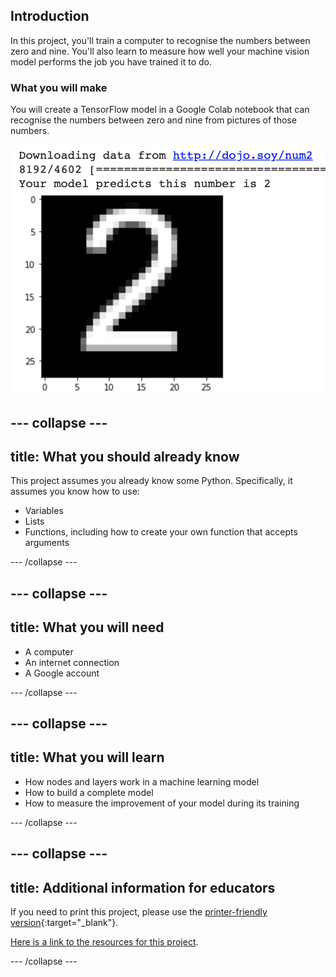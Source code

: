 ## Introduction

In this project, you'll train a computer to recognise the numbers between zero and nine. You'll also learn to measure how well your machine vision model performs the job you have trained it to do.

### What you will make
You will create a TensorFlow model in a Google Colab notebook that can recognise the numbers between zero and nine from pictures of those numbers.

![The finished project.](images/image_test_response.png)

--- collapse ---
---
title: What you should already know
---
This project assumes you already know some Python. Specifically, it assumes you know how to use:

+ Variables
+ Lists
+ Functions, including how to create your own function that accepts arguments

--- /collapse ---

--- collapse ---
---
title: What you will need
---

+ A computer
+ An internet connection
+ A Google account

--- /collapse ---

--- collapse ---
---
title: What you will learn
---

+ How nodes and layers work in a machine learning model
+ How to build a complete model
+ How to measure the improvement of your model during its training

--- /collapse ---

--- collapse ---
---
title: Additional information for educators
---

If you need to print this project, please use the [printer-friendly version](https://projects.raspberrypi.org/en/projects/integer-classifier/print){:target="_blank"}.

[Here is a link to the resources for this project](http://rpf.io/integer-classifier-go).

--- /collapse ---
